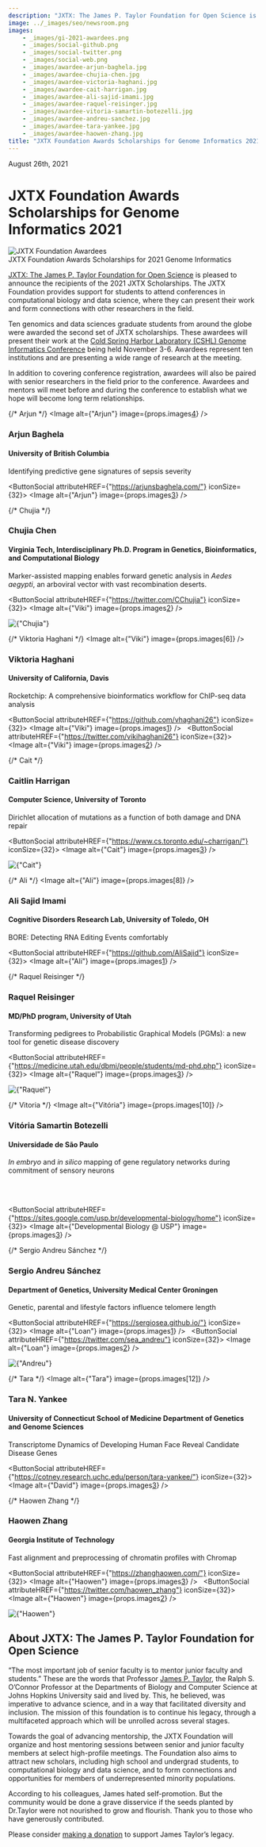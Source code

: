 ```yaml
---
description: "JXTX: The James P. Taylor Foundation for Open Science is pleased to announce the 2021 scholarship recipients."
image: ../_images/seo/newsroom.png
images:
    - _images/gi-2021-awardees.png
    - _images/social-github.png
    - _images/social-twitter.png
    - _images/social-web.png
    - _images/awardee-arjun-baghela.jpg
    - _images/awardee-chujia-chen.jpg 
    - _images/awardee-victoria-haghani.jpg
    - _images/awardee-cait-harrigan.jpg
    - _images/awardee-ali-sajid-imami.jpg
    - _images/awardee-raquel-reisinger.jpg
    - _images/awardee-vitoria-samartin-botezelli.jpg
    - _images/awardee-andreu-sanchez.jpg 
    - _images/awardee-tara-yankee.jpg 
    - _images/awardee-haowen-zhang.jpg 
title: "JXTX Foundation Awards Scholarships for Genome Informatics 2021"
---
```


<Date>August 26th, 2021</Date>

# JXTX Foundation Awards Scholarships for Genome Informatics 2021

<Image alt="JXTX Foundation Awardees" image={props.images[0]} />
<Figcaption>JXTX Foundation Awards Scholarships for 2021 Genome Informatics</Figcaption>

[JXTX: The James P. Taylor Foundation for Open Science][1] is pleased to announce the recipients of the 2021 JXTX Scholarships. The JXTX Foundation provides support for students to attend conferences in computational biology and data science, where they can present their work and form connections with other researchers in the field.

Ten genomics and data sciences graduate students from around the globe were awarded the second set of JXTX scholarships. These awardees will present their work at the [Cold Spring Harbor Laboratory (CSHL) Genome Informatics Conference][2] being held November 3-6. Awardees represent ten institutions and are presenting a wide range of research at the meeting.

In addition to covering conference registration, awardees will also be paired with senior researchers in the field prior to the conference. Awardees and mentors will meet before and during the conference to establish what we hope will become long term relationships.

<Awardees>
<GridUnus>

{/*  Arjun  */}
<Awardee>
<Image alt={"Arjun"} image={props.images[4]} />
<AwardeeContent>
<h3>Arjun Baghela</h3>
<h4>University of British Columbia</h4>

Identifying predictive gene signatures of sepsis severity

<ButtonSocial attributeHREF={"https://arjunsbaghela.com/"} iconSize={32}>
<Image alt={"Arjun"} image={props.images[3]} />
</ButtonSocial>

</AwardeeContent>
</Awardee>


{/*  Chujia  */}
<Awardee>
<AwardeeContent>
<h3>Chujia Chen</h3>
<h4>Virginia Tech, Interdisciplinary Ph.D. Program in Genetics, Bioinformatics, and Computational Biology</h4>

Marker-assisted mapping enables forward genetic analysis in <em>Aedes aegypti</em>, an arboviral vector with vast recombination deserts.

<ButtonSocial attributeHREF={"https://twitter.com/CChujia"} iconSize={32}>
<Image alt={"Viki"} image={props.images[2]} />
</ButtonSocial>

</AwardeeContent>
<Image alt={"Chujia"} image={props.images[5]} />
</Awardee>


{/*  Viktoria Haghani  */}
<Awardee>
<Image alt={"Viki"} image={props.images[6]} />
<AwardeeContent>
<h3>Viktoria Haghani </h3>
<h4>University of California, Davis</h4>

Rocketchip: A comprehensive bioinformatics workflow for ChIP-seq data analysis

<ButtonSocial attributeHREF={"https://github.com/vhaghani26"} iconSize={32}>
<Image alt={"Viki"} image={props.images[1]} />
</ButtonSocial>
&nbsp;
<ButtonSocial attributeHREF={"https://twitter.com/vikihaghani26"} iconSize={32}>
<Image alt={"Viki"} image={props.images[2]} />
</ButtonSocial>

</AwardeeContent>
</Awardee>


{/*  Cait  */}
<Awardee>
<AwardeeContent>
<h3>Caitlin Harrigan</h3>
<h4>Computer Science, University of Toronto</h4>

Dirichlet allocation of mutations as a function of both damage and DNA repair

<ButtonSocial attributeHREF={"https://www.cs.toronto.edu/~charrigan/"} iconSize={32}>
<Image alt={"Cait"} image={props.images[3]} />
</ButtonSocial>

</AwardeeContent>
<Image alt={"Cait"} image={props.images[7]} />
</Awardee>


{/*  Ali  */}
<Awardee>
<Image alt={"Ali"} image={props.images[8]} />
<AwardeeContent>
<h3>Ali Sajid Imami</h3>
<h4>Cognitive Disorders Research Lab, University of Toledo, OH</h4>

BORE: Detecting RNA Editing Events comfortably

<ButtonSocial attributeHREF={"https://github.com/AliSajid"} iconSize={32}>
<Image alt={"Ali"} image={props.images[1]} />
</ButtonSocial>

</AwardeeContent>
</Awardee>


{/*  Raquel Reisinger  */}

<Awardee>
<AwardeeContent>
<h3>Raquel Reisinger</h3>
<h4>MD/PhD program, University of Utah</h4>

Transforming pedigrees to Probabilistic Graphical Models (PGMs): a new tool for genetic disease discovery

<ButtonSocial attributeHREF={"https://medicine.utah.edu/dbmi/people/students/md-phd.php"} iconSize={32}>
<Image alt={"Raquel"} image={props.images[3]} />
</ButtonSocial>

</AwardeeContent>
<Image alt={"Raquel"} image={props.images[9]} />
</Awardee>


{/*  Vitoria  */}
<Awardee>
<Image alt={"Vitória"} image={props.images[10]} />
<AwardeeContent>
<h3>Vitória Samartin Botezelli</h3>
<h4>Universidade de São Paulo</h4>

<em>In embryo</em> and <em>in silico</em> mapping of gene regulatory networks during commitment of sensory neurons

<br /><br />

<ButtonSocial attributeHREF={"https://sites.google.com/usp.br/developmental-biology/home"} iconSize={32}>
<Image alt={"Developmental Biology @ USP"} image={props.images[3]} />
</ButtonSocial>

</AwardeeContent>
</Awardee>


{/*  Sergio Andreu Sánchez  */}
<Awardee>
<AwardeeContent>
<h3>Sergio Andreu Sánchez</h3>
<h4>Department of Genetics, University Medical Center Groningen</h4>

Genetic, parental and lifestyle factors influence telomere length

<ButtonSocial attributeHREF={"https://sergiosea.github.io/"} iconSize={32}>
<Image alt={"Loan"} image={props.images[1]} />
</ButtonSocial>
&nbsp;
<ButtonSocial attributeHREF={"https://twitter.com/sea_andreu"} iconSize={32}>
<Image alt={"Loan"} image={props.images[2]} />
</ButtonSocial>

</AwardeeContent>
<Image alt={"Andreu"} image={props.images[11]} />
</Awardee>


{/*  Tara  */}
<Awardee>
<Image alt={"Tara"} image={props.images[12]} />
<AwardeeContent>
<h3>Tara N. Yankee</h3>
<h4>University of Connecticut School of Medicine Department of Genetics and Genome Sciences</h4>

Transcriptome Dynamics of Developing Human Face Reveal Candidate Disease Genes

<ButtonSocial attributeHREF={"https://cotney.research.uchc.edu/person/tara-yankee/"} iconSize={32}>
<Image alt={"David"} image={props.images[3]} />
</ButtonSocial>

</AwardeeContent>
</Awardee>


{/*  Haowen Zhang  */}
<Awardee>
<AwardeeContent>
<h3>Haowen Zhang</h3>
<h4>Georgia Institute of Technology</h4>

Fast alignment and preprocessing of chromatin profiles with Chromap

<ButtonSocial attributeHREF={"https://zhanghaowen.com/"} iconSize={32}>
<Image alt={"Haowen"} image={props.images[3]} />
</ButtonSocial>
&nbsp;
<ButtonSocial attributeHREF={"https://twitter.com/haowen_zhang"} iconSize={32}>
<Image alt={"Haowen"} image={props.images[2]} />
</ButtonSocial>

</AwardeeContent>
<Image alt={"Haowen"} image={props.images[13]} />
</Awardee>

</GridUnus>
</Awardees>

## About JXTX: The James P. Taylor Foundation for Open Science

“The most important job of senior faculty is to mentor junior faculty and students.” These are the words that Professor [James P. Taylor][3], the Ralph S. O’Connor Professor at the Departments of Biology and Computer Science at Johns Hopkins University said and lived by. This, he believed, was imperative to advance science, and in a way that facilitated diversity and inclusion. The mission of this foundation is to continue his legacy, through a multifaceted approach which will be unrolled across several stages.

Towards the goal of advancing mentorship, the JXTX Foundation will organize and host mentoring sessions between senior and junior faculty members at select high-profile meetings. The Foundation also aims to attract new scholars, including high school and undergrad students, to computational biology and data science, and to form connections and opportunities for members of underrepresented minority populations.

According to his colleagues, James hated self-promotion. But the community would be done a grave disservice if the seeds planted by Dr.Taylor were not nourished to grow and flourish. Thank you to those who have generously contributed.

Please consider [making a donation][4] to support James Taylor’s legacy.

[1]: /about
[2]: https://meetings.cshl.edu/meetings.aspx?meet=info&year=21
[3]: https://galaxyproject.org/jxtx/
[4]: /donate

